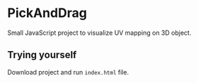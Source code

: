 # PickAndDrag
Small JavaScript project to visualize UV mapping on 3D object.

## Trying yourself
Download project and run `index.html` file.

